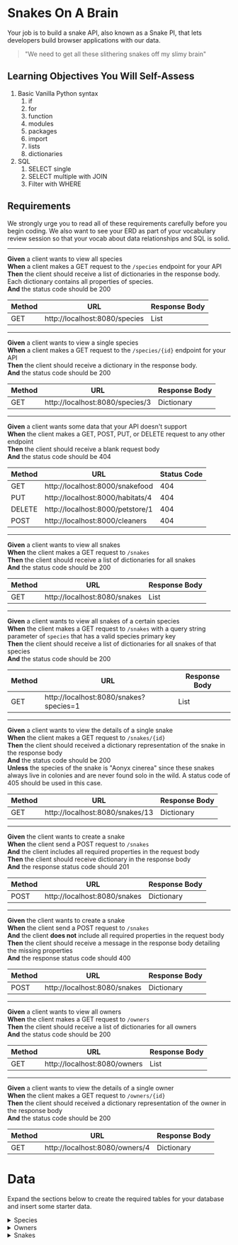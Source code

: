 # Snakes On A Brain

Your job is to build a snake API, also known as a Snake PI, that lets developers build browser applications with our data.

> "We need to get all these slithering snakes off my slimy brain"

## Learning Objectives You Will Self-Assess

1. Basic Vanilla Python syntax
   1. if
   2. for
   3. function
   4. modules
   5. packages
   6. import
   7. lists
   8. dictionaries
1. SQL
   1. SELECT single
   2. SELECT multiple with JOIN
   3. Filter with WHERE

## Requirements

We strongly urge you to read all of these requirements carefully before you begin coding. We also want to see your ERD as part of your vocabulary review session so that your vocab about data relationships and SQL is solid.


---

**Given** a client wants to view all species<br/>
**When** a client makes a GET request to the `/species` endpoint for your API<br/>
**Then** the client should receive a list of dictionaries in the response body. Each dictionary contains all properties of species.<br/>
**And** the status code should be 200

| Method | URL | Response Body |
|--|--|--|
| GET | http://localhost:8080/species | List |


---

**Given** a client wants to view a single species<br/>
**When** a client makes a GET request to the `/species/{id}` endpoint for your API<br/>
**Then** the client should receive a dictionary in the response body.<br/>
**And** the status code should be 200

| Method | URL | Response Body |
|--|--|--|
| GET | http://localhost:8080/species/3 | Dictionary |


---

**Given** a client wants some data that your API doesn't support<br/>
**When** the client makes a GET, POST, PUT, or DELETE request to any other endpoint<br/>
**Then** the client should receive a blank request body<br/>
**And** the status code should be 404

| Method | URL | Status Code |
|--|--|--|
| GET | http://localhost:8000/snakefood | 404 |
| PUT | http://localhost:8000/habitats/4 | 404 |
| DELETE | http://localhost:8000/petstore/1 | 404 |
| POST | http://localhost:8000/cleaners | 404 |

---

**Given** a client wants to view all snakes<br/>
**When** the client makes a GET request to `/snakes`<br/>
**Then** the client should receive a list of dictionaries for all snakes<br/>
**And** the status code should be 200

| Method | URL | Response Body |
|--|--|--|
| GET | http://localhost:8080/snakes | List |

---

**Given** a client wants to view all snakes of a certain species<br/>
**When** the client makes a GET request to `/snakes` with a query string parameter of `species` that has a valid species primary key<br/>
**Then** the client should receive a list of dictionaries for all snakes of that species<br/>
**And** the status code should be 200

| Method | URL | Response Body |
|--|--|--|
| GET | http://localhost:8080/snakes?species=1 | List |

---

**Given** a client wants to view the details of a single snake<br/>
**When** the client makes a GET request to `/snakes/{id}`<br/>
**Then** the client should received a dictionary representation of the snake in the response body<br/>
**And** the status code should be 200<br/>
**Unless** the species of the snake is "Aonyx cinerea" since these snakes always live in colonies and are never found solo in the wild. A status code of 405 should be used in this case.<br/>

| Method | URL | Response Body |
|--|--|--|
| GET | http://localhost:8080/snakes/13 | Dictionary |

---

**Given** the client wants to create a snake<br/>
**When** the client send a POST request to `/snakes`<br/>
**And** the client includes all required properties in the request body<br/>
**Then** the client should receive dictionary in the response body<br/>
**And** the response status code should 201<br/>

| Method | URL | Response Body |
|--|--|--|
| POST | http://localhost:8080/snakes | Dictionary |

---

**Given** the client wants to create a snake<br/>
**When** the client send a POST request to `/snakes`<br/>
**And** the client **does not** include all required properties in the request body<br/>
**Then** the client should receive a message in the response body detailing the missing properties<br/>
**And** the response status code should 400<br/>

| Method | URL | Response Body |
|--|--|--|
| POST | http://localhost:8080/snakes | Dictionary |

---

**Given** a client wants to view all owners<br/>
**When** the client makes a GET request to `/owners`<br/>
**Then** the client should receive a list of dictionaries for all owners<br/>
**And** the status code should be 200

| Method | URL | Response Body |
|--|--|--|
| GET | http://localhost:8080/owners | List |

---

**Given** a client wants to view the details of a single owner<br/>
**When** the client makes a GET request to `/owners/{id}`<br/>
**Then** the client should received a dictionary representation of the owner in the response body<br/>
**And** the status code should be 200<br/>

| Method | URL | Response Body |
|--|--|--|
| GET | http://localhost:8080/owners/4 | Dictionary |


# Data

Expand the sections below to create the required tables for your database and insert some starter data.

<details>
   <summary>Species</summary>

```sql
create table Species (
	id INT,
	name VARCHAR(50)
);
insert into Species (id, name) values (1, 'Procyon cancrivorus');
insert into Species (id, name) values (2, 'Aonyx cinerea');
insert into Species (id, name) values (3, 'Pitangus sulphuratus');
insert into Species (id, name) values (4, 'Nannopterum harrisi');
insert into Species (id, name) values (5, 'Tamiasciurus hudsonicus');
```
</details>

<details>
   <summary>Owners</summary>

```sql
create table Owners (
	id INT,
	first_name VARCHAR(50),
	last_name VARCHAR(50),
	email VARCHAR(50)
);
insert into Owners (id, first_name, last_name, email) values (1, 'Jarrett', 'Thunder', 'jthunder0@amazon.de');
insert into Owners (id, first_name, last_name, email) values (2, 'Charline', 'Manton', 'cmanton1@china.com.cn');
insert into Owners (id, first_name, last_name, email) values (3, 'Lura', 'Cornbell', 'lcornbell2@ning.com');
insert into Owners (id, first_name, last_name, email) values (4, 'Bo', 'Pearn', 'bpearn3@hp.com');
insert into Owners (id, first_name, last_name, email) values (5, 'Veronike', 'Hellings', 'vhellings4@utexas.edu');
insert into Owners (id, first_name, last_name, email) values (6, 'Yule', 'Tilmouth', 'ytilmouth5@nps.gov');
insert into Owners (id, first_name, last_name, email) values (7, 'Agata', 'Vasilmanov', 'avasilmanov6@fema.gov');
insert into Owners (id, first_name, last_name, email) values (8, 'Irvin', 'Folshom', 'ifolshom7@mapquest.com');
insert into Owners (id, first_name, last_name, email) values (9, 'Jeanna', 'Dyas', 'jdyas8@amazon.co.uk');
insert into Owners (id, first_name, last_name, email) values (10, 'Ulick', 'Drinkhill', 'udrinkhill9@wsj.com');
```
</details>

<details>
   <summary>Snakes</summary>

```sql
create table Snakes (
	id INT,
	name VARCHAR(50),
	owner_id INT,
	species_id INT,
	gender VARCHAR(50),
	color VARCHAR(50)
);
insert into Snakes (id, name, owner_id, species_id, gender, color) values (1, 'Annotée', 2, 2, 'Female', 'Turquoise');
insert into Snakes (id, name, owner_id, species_id, gender, color) values (2, 'Lorène', 1, 1, 'Male', 'Green');
insert into Snakes (id, name, owner_id, species_id, gender, color) values (3, 'Alizée', 8, 1, 'Female', 'Blue');
insert into Snakes (id, name, owner_id, species_id, gender, color) values (4, 'Océane', 7, 1, 'Male', 'Khaki');
insert into Snakes (id, name, owner_id, species_id, gender, color) values (5, 'Almérinda', 4, 4, 'Male', 'Yellow');
insert into Snakes (id, name, owner_id, species_id, gender, color) values (6, 'Athéna', 3, 5, 'Female', 'Violet');
insert into Snakes (id, name, owner_id, species_id, gender, color) values (7, 'Bénédicte', 8, 2, 'Male', 'Mauv');
insert into Snakes (id, name, owner_id, species_id, gender, color) values (8, 'Solène', 2, 3, 'Male', 'Yellow');
insert into Snakes (id, name, owner_id, species_id, gender, color) values (9, 'Aí', 6, 4, 'Female', 'Goldenrod');
insert into Snakes (id, name, owner_id, species_id, gender, color) values (10, 'Andréa', 9, 5, 'Male', 'Turquoise');
insert into Snakes (id, name, owner_id, species_id, gender, color) values (11, 'Noémie', 6, 2, 'Male', 'Crimson');
insert into Snakes (id, name, owner_id, species_id, gender, color) values (12, 'Gwenaëlle', 4, 1, 'Male', 'Puce');
insert into Snakes (id, name, owner_id, species_id, gender, color) values (13, 'Océane', 9, 5, 'Male', 'Turquoise');
insert into Snakes (id, name, owner_id, species_id, gender, color) values (14, 'Bérengère', 5, 2, 'Female', 'Turquoise');
insert into Snakes (id, name, owner_id, species_id, gender, color) values (15, 'Lyséa', 7, 2, 'Male', 'Fuscia');
insert into Snakes (id, name, owner_id, species_id, gender, color) values (16, 'Méghane', 1, 2, 'Male', 'Crimson');
insert into Snakes (id, name, owner_id, species_id, gender, color) values (17, 'Léonore', 5, 1, 'Female', 'Yellow');
insert into Snakes (id, name, owner_id, species_id, gender, color) values (18, 'Anaël', 6, 5, 'Female', 'Puce');
insert into Snakes (id, name, owner_id, species_id, gender, color) values (19, 'Nélie', 7, 1, 'Female', 'Pink');
insert into Snakes (id, name, owner_id, species_id, gender, color) values (20, 'Béatrice', 9, 1, 'Female', 'Green');
insert into Snakes (id, name, owner_id, species_id, gender, color) values (21, 'Gösta', 5, 2, 'Female', 'Mauv');
insert into Snakes (id, name, owner_id, species_id, gender, color) values (22, 'Clélia', 5, 3, 'Male', 'Purple');
insert into Snakes (id, name, owner_id, species_id, gender, color) values (23, 'Méng', 2, 5, 'Female', 'Khaki');
insert into Snakes (id, name, owner_id, species_id, gender, color) values (24, 'Angélique', 2, 1, 'Female', 'Mauv');
insert into Snakes (id, name, owner_id, species_id, gender, color) values (25, 'Aimée', 10, 2, 'Female', 'Pink');
insert into Snakes (id, name, owner_id, species_id, gender, color) values (26, 'Marie-françoise', 2, 1, 'Female', 'Green');
insert into Snakes (id, name, owner_id, species_id, gender, color) values (27, 'Tán', 4, 2, 'Female', 'Teal');
insert into Snakes (id, name, owner_id, species_id, gender, color) values (28, 'Andréanne', 5, 4, 'Female', 'Green');
insert into Snakes (id, name, owner_id, species_id, gender, color) values (29, 'Stéphanie', 8, 5, 'Female', 'Purple');
insert into Snakes (id, name, owner_id, species_id, gender, color) values (30, 'Liè', 7, 1, 'Female', 'Maroon');
```
</details>
